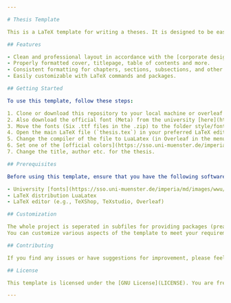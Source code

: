 ```yaml
---

# Thesis Template

This is a LaTeX template for writing a theses. It is designed to be easy to use and customizable to suit your needs.

## Features

- Clean and professional layout in accordance with the [corporate design](https://sso.uni-muenster.de/intern/werkzeuge/uni-marketing/corporate-design.html) of the Universität Münster.
- Properly formatted cover, titlepage, table of contents and more.
- Consistent formatting for chapters, sections, subsections, and other elements.
- Easily customizable with LaTeX commands and packages.

## Getting Started

To use this template, follow these steps:

1. Clone or download this repository to your local machine or overleaf editor.
2. Also download the official font (Meta) from the university [here](https://sso.uni-muenster.de/imperia/md/content/wwu/uni-marketing/intern/corporate-design/ff_meta.zip)
3. Move the fonts (Six .ttf files in the .zip) to the folder style/fonts/meta of the project.
4. Open the main LaTeX file (`thesis.tex`) in your preferred LaTeX editor.
5. Change the compiler of the file to LuaLatex (in Overleaf in the menu on the right side), because other compilers can not handle customisation of fonts.
6. Set one of the [official colors](https://sso.uni-muenster.de/imperia/md/images/wwu/uni-marketing/intern/corporate-design/2023_cdfarben_intranet.png) of the university as the maincolor of the document.
7. Change the title, author etc. for the thesis.

## Prerequisites

Before using this template, ensure that you have the following software installed on your system:

- University [fonts](https://sso.uni-muenster.de/imperia/md/images/wwu/uni-marketing/intern/corporate-design/fittosize_1422_800_ece72483b0fe9fa5c24063eec51c39e0_2023_cdschriften_intranet.png)
- LaTeX distribution LuaLatex
- LaTeX editor (e.g., TeXShop, TeXstudio, Overleaf)

## Customization

The whole project is seperated in subfiles for providing packages (preamble.sty) and setting the style (style folder) for better clarity.
You can customize various aspects of the template to meet your requirements!

## Contributing

If you find any issues or have suggestions for improvement, please feel free to open an issue or submit a pull request on GitHub.

## License

This template is licensed under the [GNU License](LICENSE). You are free to use, modify, and distribute it for personal or academic purposes.

---
```

